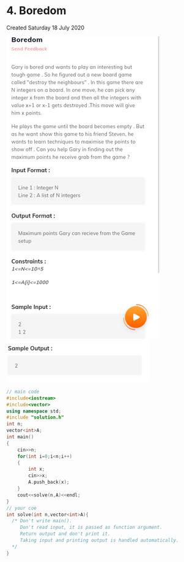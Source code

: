 # 4. Boredom

Created Saturday 18 July 2020

![](/assets/4._Boredom_-_80-image-1.png)
![](/assets/4._Boredom_-_80-image-2.png)

```c++
// main code
#include<iostream>
#include<vector>
using namespace std;
#include "solution.h"
int n;
vector<int>A;
int main()
{
	cin>>n;
	for(int i=0;i<n;i++)
	{
		int x;
		cin>>x;
		A.push_back(x);
	}
	cout<<solve(n,A)<<endl;
}
// your coe
int solve(int n,vector<int>A){
  /* Don't write main().
     Don't read input, it is passed as function argument.
     Return output and don't print it.
     Taking input and printing output is handled automatically.
  */
}
```
